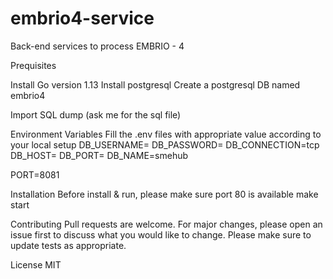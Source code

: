 # embrio4-service

Back-end services to process EMBRIO - 4

Prequisites

Install Go version 1.13 Install postgresql Create a postgresql DB named embrio4

Import SQL dump (ask me for the sql file)

Environment Variables Fill the .env files with appropriate value according to your local setup DB_USERNAME= DB_PASSWORD= DB_CONNECTION=tcp DB_HOST= DB_PORT= DB_NAME=smehub

PORT=8081

Installation Before install & run, please make sure port 80 is available make start

Contributing Pull requests are welcome. For major changes, please open an issue first to discuss what you would like to change. Please make sure to update tests as appropriate.

License MIT